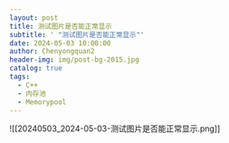 ```yaml
---
layout: post
title: 测试图片是否能正常显示
subtitle: ' "测试图片是否能正常显示"'
date: 2024-05-03 10:00:00
author: Chenyongquan2
header-img: img/post-bg-2015.jpg
catalog: true
tags:
  - C++
  - 内存池
  - Memorypool
---
```



![[20240503_2024-05-03-测试图片是否能正常显示.png]]
